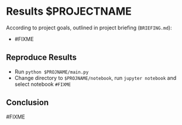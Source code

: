 # Results $PROJECTNAME
According to project goals, outlined in project briefing (`BRIEFING.md`):

* \#FIXME


## Reproduce Results
* Run `python $PROJNAME/main.py`
* Change directory to `$PROJNAME/notebook`, run `jupyter notebook` and select notebook `#FIXME`


## Conclusion
\#FIXME
